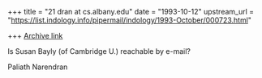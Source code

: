 +++
title = "21 dran at cs.albany.edu"
date = "1993-10-12"
upstream_url = "https://list.indology.info/pipermail/indology/1993-October/000723.html"

+++
[Archive link](https://list.indology.info/pipermail/indology/1993-October/000723.html)


Is Susan Bayly (of Cambridge U.) reachable by e-mail?

Paliath Narendran






